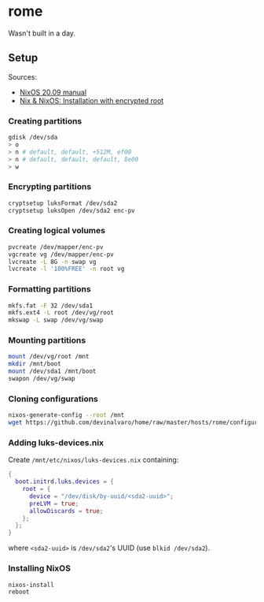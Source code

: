 # rome

Wasn't built in a day.

## Setup

Sources:
- [NixOS 20.09 manual](https://nixos.org/manual/nixos/stable/)
- [Nix & NixOS: Installation with encrypted root](https://pablo.tools/posts/computers/nixos-encrypted-install/)

### Creating partitions

``` sh
gdisk /dev/sda
> o
> n # default, default, +512M, ef00
> n # default, default, default, 8e00
> w
```

### Encrypting partitions

``` sh
cryptsetup luksFormat /dev/sda2
cryptsetup luksOpen /dev/sda2 enc-pv
```

### Creating logical volumes

```sh
pvcreate /dev/mapper/enc-pv
vgcreate vg /dev/mapper/enc-pv
lvcreate -L 8G -n swap vg
lvcreate -l '100%FREE' -n root vg
```

### Formatting partitions

``` sh
mkfs.fat -F 32 /dev/sda1
mkfs.ext4 -L root /dev/vg/root
mkswap -L swap /dev/vg/swap
```

### Mounting partitions

``` sh
mount /dev/vg/root /mnt
mkdir /mnt/boot
mount /dev/sda1 /mnt/boot
swapon /dev/vg/swap
```

### Cloning configurations

```sh
nixos-generate-config --root /mnt
wget https://github.com/devinalvaro/home/raw/master/hosts/rome/configuration.nix -O /mnt/etc/nixos/configuration.nix
```

### Adding luks-devices.nix

Create `/mnt/etc/nixos/luks-devices.nix` containing:

``` nix
{
  boot.initrd.luks.devices = {
    root = {
      device = "/dev/disk/by-uuid/<sda2-uuid>";
      preLVM = true;
      allowDiscards = true;
    };
  };
}
```

where `<sda2-uuid>` is `/dev/sda2`'s UUID (use `blkid /dev/sda2`).

### Installing NixOS

``` sh
nixos-install
reboot
```

